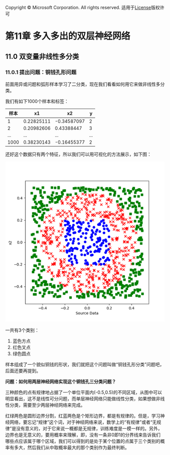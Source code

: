 Copyright © Microsoft Corporation. All rights reserved.
  适用于[License](https://github.com/Microsoft/ai-edu/blob/master/LICENSE.md)版权许可

# 第11章 多入多出的双层神经网络

## 11.0 双变量非线性多分类

### 11.0.1 提出问题：铜钱孔形问题

前面用异或问题和弧形样本学习了二分类，现在我们看看如何用它来做非线性多分类。

我们有如下1000个样本和标签：

|样本|x1|x2|y|
|---|---|---|---|
|1|0.22825111|-0.34587097|2|
|2|0.20982606|0.43388447|3|
|...|...|...|...|
|1000|0.38230143|-0.16455377|2|

还好这个数据只有两个特征，所以我们可以用可视化的方法展示，如下图：

<img src='../Images/11/data.png'/>

一共有3个类别：

1. 蓝色方点
2. 红色叉点
3. 绿色圆点

样本组成了一个貌似铜钱的形状，我们就把这个问题叫做“铜钱孔形分类”问题吧，后面还要再提到。

**问题：如何用两层神经网络实现这个铜钱孔三分类问题？**

三种颜色的点有规律地占据了一个单位平面内(-0.5,0.5)的不同区域，从图中可以明显看出，这不是线性可分问题，而单层神经网络只能做线性分类，如果想做非线性分类，需要至少两层神经网络来完成。

红绿两色是圆形边界分割，红蓝两色是个矩形边界，都是有规律的。但是，学习神经网络，要忘记“规律”这个词，对于神经网络来说，数学上的“有规律”或者“无规律”是没有意义的，对于它来说一概都是无规律，训练难度是一模一样的。另外，边界也是无意义的，要用概率来理解，即，没有一条非0即1的分界线来告诉我们哪些点应该属于哪个区域，我们可以得到的是处于某个位置的点属于三个类别的概率有多大，然后我们从中取概率最大的那个类别作为最终判断。

